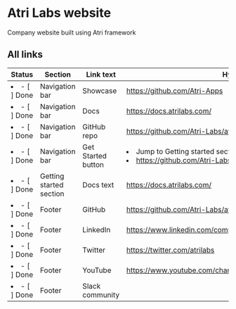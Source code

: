 # Atri Labs website
Company website built using Atri framework

## All links


| Status                            | Section                            | Link text                               | Hyperlink                               | 
| ------------------------------- | ------------------------------- | --------------------------------------- | --------------------------------------- |
| <li>- [ ] Done</li>             | Navigation bar             | Showcase                  | https://github.com/Atri-Apps                |
| <li>- [ ] Done</li>             | Navigation bar             | Docs                  | https://docs.atrilabs.com/                |
| <li>- [ ] Done</li>             | Navigation bar             | GitHub repo                  | https://github.com/Atri-Labs/atrilabs-engine              |
| <li>- [ ] Done</li>             | Navigation bar             | Get Started button  | <li>Jump to Getting started section OR</li><li>https://github.com/Atri-Labs/atrilabs-engine#getting-started</li> |
| <li>- [ ] Done</li>             | Getting started section    | Docs text  | https://docs.atrilabs.com/ |
| <li>- [ ] Done</li>             | Footer             | GitHub  | https://github.com/Atri-Labs/atrilabs-engine |
| <li>- [ ] Done</li>             | Footer             | LinkedIn  | https://www.linkedin.com/company/atri-labs |
| <li>- [ ] Done</li>             | Footer             | Twitter  | https://twitter.com/atrilabs |
| <li>- [ ] Done</li>             | Footer             | YouTube  | https://www.youtube.com/channel/UC1uR2Q5x_8olWS_Y4PdK1Bw |
| <li>- [ ] Done</li>             | Footer             | Slack community  |  |
